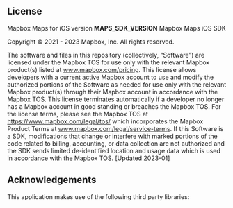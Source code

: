## License

Mapbox Maps for iOS version __MAPS_SDK_VERSION__
Mapbox Maps iOS SDK

Copyright &copy; 2021 - 2023 Mapbox, Inc. All rights reserved.

The software and files in this repository (collectively, “Software”) are licensed under the Mapbox TOS for use only with the relevant Mapbox product(s) listed at www.mapbox.com/pricing. This license allows developers with a current active Mapbox account to use and modify the authorized portions of the Software as needed for use only with the relevant Mapbox product(s) through their Mapbox account in accordance with the Mapbox TOS.  This license terminates automatically if a developer no longer has a Mapbox account in good standing or breaches the Mapbox TOS. For the license terms, please see the Mapbox TOS at https://www.mapbox.com/legal/tos/ which incorporates the Mapbox Product Terms at www.mapbox.com/legal/service-terms.  If this Software is a SDK, modifications that change or interfere with marked portions of the code related to billing, accounting, or data collection are not authorized and the SDK sends limited de-identified location and usage data which is used in accordance with the Mapbox TOS. [Updated 2023-01]

## Acknowledgements

This application makes use of the following third party libraries:
